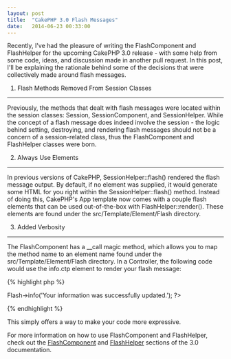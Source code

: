 ```yaml
---
layout: post
title:  "CakePHP 3.0 Flash Messages"
date:   2014-06-23 00:33:00
---
```


Recently, I've had the pleasure of writing the FlashComponent and FlashHelper for the upcoming CakePHP 3.0 release - with some help from some code, ideas, and discussion made in another pull request. In this post, I'll be explaining the rationale behind some of the decisions that were collectively made around flash messages.

1) Flash Methods Removed From Session Classes
---------------------------------------------

Previously, the methods that dealt with flash messages were located within the session classes: Session, SessionComponent, and SessionHelper. While the concept of a flash message does indeed involve the session - the logic behind setting, destroying, and rendering flash messages should not be a concern of a session-related class, thus the FlashComponent and FlashHelper classes were born. 

2) Always Use Elements
----------------------

In previous versions of CakePHP, SessionHelper::flash() rendered the flash message output.  By default, if no element was supplied, it would generate some HTML for you right within the SessionHelper::flash() method.  Instead of doing this, CakePHP's App template now comes with a couple flash elements that can be used out-of-the-box with FlashHelper::render(). These elements are found under the src/Template/Element/Flash directory.

3) Added Verbosity
------------------

The FlashComponent has a __call magic method, which allows you to map the method name to an element name found under the src/Template/Element/Flash directory. In a Controller, the following code would use the info.ctp element to render your flash message:

{% highlight php %}
<?php
$this->Flash->info('Your information was successfully updated.');
?>
{% endhighlight %}

This simply offers a way to make your code more expressive.

For more information on how to use FlashComponent and FlashHelper, check out the [FlashComponent][flash-component] and [FlashHelper][flash-helper] sections of the 3.0 documentation.

[flash-component]: http://book.cakephp.org/3.0/en/controllers/components/flash.html
[flash-helper]: http://book.cakephp.org/3.0/en/views/helpers/flash.html

